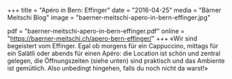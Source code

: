 +++
title = "Apéro in Bern: Effinger"
date = "2016-04-25"
media = "Bärner Meitschi Blog"
image = "baerner-meitschi-apero-in-bern-effinger.jpg"

pdf = "baerner-meitschi-apero-in-bern-effinger.pdf"
online = "https://baerner-meitschi.ch/apero-bern-effinger/"
+++
«Wir sind begeistert vom Effinger. Egal ob morgens für ein Cappuccino, mittags für ein Salätli oder abends für einen Apéro: die Location ist schön und zentral gelegen, die Öffnungszeiten (siehe unten) sind praktisch und das Ambiente ist gemütlich. Also unbedingt hingehen, falls du noch nicht da warst!»